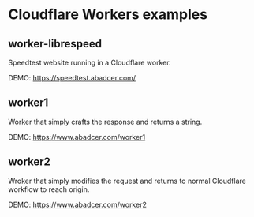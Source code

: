 # Cloudflare Workers examples

## worker-librespeed

Speedtest website running in a Cloudflare worker.

DEMO: https://speedtest.abadcer.com/

## worker1

Worker that simply crafts the response and returns a string.

DEMO: https://www.abadcer.com/worker1

## worker2

Wroker that simply modifies the request and returns to normal Cloudflare workflow to reach origin.

DEMO: https://www.abadcer.com/worker2
